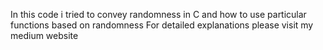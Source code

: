 In this code i tried to convey randomness in C and how to use particular functions based on randomness 
For detailed explanations please visit my medium website 
